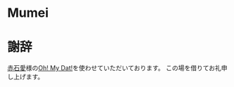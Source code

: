 # Mumei 

# 謝辞 
[赤石愛](https://twitter.com/AiAkaishi)様の[Oh! My Dat!](https://github.com/Ai-Akaishi)を使わせていただいております。
この場を借りてお礼申し上げます。
